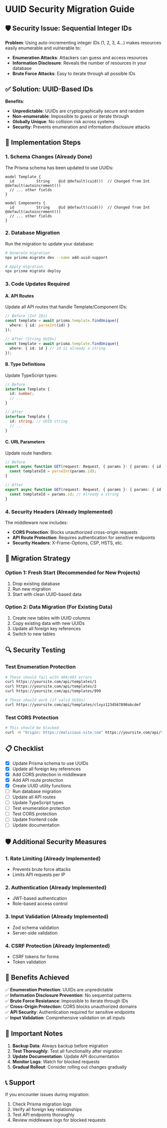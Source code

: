 # UUID Security Migration Guide

## 🛡️ Security Issue: Sequential Integer IDs

**Problem**: Using auto-incrementing integer IDs (1, 2, 3, 4...) makes resources easily enumerable and vulnerable to:
- **Enumeration Attacks**: Attackers can guess and access resources
- **Information Disclosure**: Reveals the number of resources in your database
- **Brute Force Attacks**: Easy to iterate through all possible IDs

## ✅ Solution: UUID-Based IDs

**Benefits**:
- **Unpredictable**: UUIDs are cryptographically secure and random
- **Non-enumerable**: Impossible to guess or iterate through
- **Globally Unique**: No collision risk across systems
- **Security**: Prevents enumeration and information disclosure attacks

## 🔧 Implementation Steps

### 1. Schema Changes (Already Done)

The Prisma schema has been updated to use UUIDs:

```prisma
model Template {
  id          String    @id @default(cuid())  // Changed from Int @default(autoincrement())
  // ... other fields
}

model Components {
  id          String    @id @default(cuid())  // Changed from Int @default(autoincrement())
  // ... other fields
}
```

### 2. Database Migration

Run the migration to update your database:

```bash
# Generate migration
npx prisma migrate dev --name add-uuid-support

# Apply migration
npx prisma migrate deploy
```

### 3. Code Updates Required

#### A. API Routes
Update all API routes that handle Template/Component IDs:

```typescript
// Before (Int IDs)
const template = await prisma.template.findUnique({
  where: { id: parseInt(id) }
});

// After (String UUIDs)
const template = await prisma.template.findUnique({
  where: { id: id } // id is already a string
});
```

#### B. Type Definitions
Update TypeScript types:

```typescript
// Before
interface Template {
  id: number;
  // ...
}

// After
interface Template {
  id: string; // UUID string
  // ...
}
```

#### C. URL Parameters
Update route handlers:

```typescript
// Before
export async function GET(request: Request, { params }: { params: { id: string } }) {
  const templateId = parseInt(params.id);
}

// After
export async function GET(request: Request, { params }: { params: { id: string } }) {
  const templateId = params.id; // Already a string
}
```

### 4. Security Headers (Already Implemented)

The middleware now includes:
- **CORS Protection**: Blocks unauthorized cross-origin requests
- **API Route Protection**: Requires authentication for sensitive endpoints
- **Security Headers**: X-Frame-Options, CSP, HSTS, etc.

## 🚀 Migration Strategy

### Option 1: Fresh Start (Recommended for New Projects)
1. Drop existing database
2. Run new migration
3. Start with clean UUID-based data

### Option 2: Data Migration (For Existing Data)
1. Create new tables with UUID columns
2. Copy existing data with new UUIDs
3. Update all foreign key references
4. Switch to new tables

## 🔍 Security Testing

### Test Enumeration Protection
```bash
# These should fail with 404/403 errors
curl https://yoursite.com/api/templates/1
curl https://yoursite.com/api/templates/2
curl https://yoursite.com/api/templates/999

# These should work (if valid UUIDs)
curl https://yoursite.com/api/templates/clxyz1234567890abcdef
```

### Test CORS Protection
```bash
# This should be blocked
curl -H "Origin: https://malicious-site.com" https://yoursite.com/api/templates
```

## 📋 Checklist

- [x] Update Prisma schema to use UUIDs
- [x] Update all foreign key references
- [x] Add CORS protection in middleware
- [x] Add API route protection
- [x] Create UUID utility functions
- [ ] Run database migration
- [ ] Update all API routes
- [ ] Update TypeScript types
- [ ] Test enumeration protection
- [ ] Test CORS protection
- [ ] Update frontend code
- [ ] Update documentation

## 🛡️ Additional Security Measures

### 1. Rate Limiting (Already Implemented)
- Prevents brute force attacks
- Limits API requests per IP

### 2. Authentication (Already Implemented)
- JWT-based authentication
- Role-based access control

### 3. Input Validation (Already Implemented)
- Zod schema validation
- Server-side validation

### 4. CSRF Protection (Already Implemented)
- CSRF tokens for forms
- Token validation

## 🎯 Benefits Achieved

✅ **Enumeration Protection**: UUIDs are unpredictable  
✅ **Information Disclosure Prevention**: No sequential patterns  
✅ **Brute Force Resistance**: Impossible to iterate through IDs  
✅ **Cross-Origin Protection**: CORS blocks unauthorized domains  
✅ **API Security**: Authentication required for sensitive endpoints  
✅ **Input Validation**: Comprehensive validation on all inputs  

## 🚨 Important Notes

1. **Backup Data**: Always backup before migration
2. **Test Thoroughly**: Test all functionality after migration
3. **Update Documentation**: Update API documentation
4. **Monitor Logs**: Watch for blocked requests
5. **Gradual Rollout**: Consider rolling out changes gradually

## 📞 Support

If you encounter issues during migration:
1. Check Prisma migration logs
2. Verify all foreign key relationships
3. Test API endpoints thoroughly
4. Review middleware logs for blocked requests
